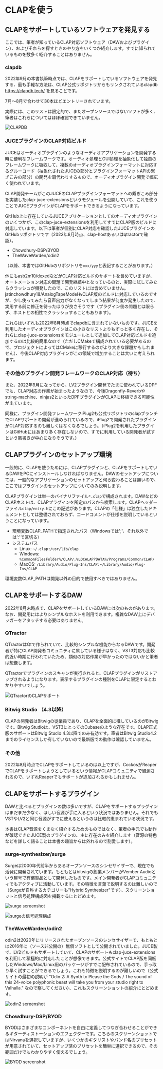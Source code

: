 
# CLAPを使う

## CLAPをサポートしているソフトウェアを発見する

ここでは、筆者が知っているCLAP対応ソフトウェア（DAWおよびプラグイン）、およびそれらを探すときのやり方をいくつか紹介します。すでに知られているものを数多く紹介することはありません。

### clapdb

2022年9月の本書執筆時点では、CLAPをサポートしているソフトウェアを発見する、最も手軽な方法は、CLAP公式リポジトリからもリンクされているclapdb https://clapdb.tech/ を見ることです。

7月〜8月で合わせて30本ほどエントリーされています。

実際には、このリストは限定的で、またオープンソースではないソフトが多く、筆者はこれらについてはほぼ確認できていません。

![CLAPDB](./images/clapdb.png)

### JUCEプラグインのCLAP対応ビルド

JUCEはオーディオプラグインのようなオーディオアプリケーションを開発する時に便利なフレームワークです。オーディオ処理とGUI処理を抽象化して独自のフレームワークに吸収して、複数のオーディオプラグインフォーマットに対応するグルーコード（抽象化されたJUCEの部分とプラグインフォーマットAPIの繋ぎこみの部分）の開発を肩代わりするもので、オーディオプラグイン開発で幅広く使われています。

CLAP開発チームがこのJUCEのCLAPプラグインフォーマットへの繋ぎこみ部分を実装したclap-juce-extensionsというモジュールを公開していて、これを使うことでJUCEプラグインがCLAPをサポートできるようになっています。

GitHub上に存在しているJUCEアプリケーションとしてのオーディオプラグインのいくつかが、このclap-juce-extensionsを利用してすでにCLAP版のビルドに対応しています。以下は筆者が個別にCLAP対応を確認したJUCEプラグインのGitHubリポジトリです（2022年8月時点、clap-hostあるいはqtractorで確認）。

- Chowdhury-DSP/BYOD
- TheWaveWarden/odin2

（以降、本書ではGitHubのリポジトリを`xxx/yyy`と表記することがあります。）

他にもasb2m10/dexedなどがCLAP対応ビルドのサポートを含めていますが、オートメーション対応の問題で開発継続中となっているのと、実際に試してみたらクラッシュが頻発したので、このリストには含めていません。jatinchowdhury18/AnalogTapeModelもCLAP版のビルドに対応しているのですが、少し使ってみたら音声出力がなくなってしまう結果が何度か発生したので、実用する前に修正を待ったほうが良さそうです（プラグイン側の問題とは限らず、ホストとの相性でクラッシュすることもあります）。

これらはいずれも2022年8月時点でclapdbに含まれていないものです。JUCEを利用したオーディオプラグインはこの小さなリストよりもずっと多く存在し、それらにclap-juce-extensionsをモジュールとして追加してCLAP対応ビルドを追加するのは比較的簡単なので（ただしCMakeで構成されている必要があるので、プロジェクトによってはCMakeに移行するのがより大きな課題かもしれません）、今後CLAP対応プラグインがこの領域で増加することは大いに考えられます。

### その他のプラグイン開発フレームワークのCLAP対応（待ち）

また、2022年9月になってから、LV2プラグイン開発でたまに使われているDPFでも、CLAP対応の作業が始まったようなので、今後Dragonfly-Reverbやstring-machine、ninjas2といったDPFプラグインがCLAPに移植できる可能性が出ています。

同様に、プラグイン開発フレームワークiPlug2も公式リポジトリのclapブランチでCLAPサポートの開発が進められているので、iPlug2で開発されたプラグインがCLAP対応するのも難しくはなくなるでしょう。（iPlug2を利用したプラグインはGitHubにはあまり多く存在しないので、すでに利用している開発者が試すという筋書きが中心になりそうです。）

## CLAPプラグインのセットアップ環境

一般的に、CLAPを使うためには、CLAPプラグインと、CLAPをサポートしているDAWをPCにインストールしなければなりません。DAWのセットアップについては、一般的なアプリケーションのセットアップと何ら変わることは無いので、ここではプラグインのセットアップについてのみ説明します。

CLAPプラグインは単一のバイナリファイル`*.clap`で構成されます。DAWなどのCLAPホストは、CLAPプラグインを所定のパスから検索します。CLAPヘッダーファイル`clap/entry.h`にこの記述があります。CLAPの「仕様」は独立したドキュメントとしては整備されておらず、コードコメントが仕様を説明しているということになっています。

- 環境変数CLAP_PATHで指定されたパス（Windowsでは';'、それ以外では':'で区切る）
- システムパス
  - Linux: `~/.clap:/usr/lib/clap`
  - Windows: `%CommonFilesFolder%/CLAP/;%LOCALAPPDATA%/Programs/Common/CLAP/`
  - MacOS: `/Library/Audio/Plug-Ins/CLAP:~/Library/Audio/Plug-Ins/CLAP`

環境変数CLAP_PATHは開発以外の目的で使用すべきではありません。

## CLAPをサポートするDAW

2022年8月末時点で、CLAPをサポートしているDAWには次のものがあります。なお、開発用にはよりシンプルなホストを利用できます。複雑なDAW上にデバッガーをアタッチする必要はありません。

### QTractor

QTractorはQtで作られていて、比較的シンプルな機能からなるDAWです。開発者が特にCLAP開発者コミュニティに属している様子はなく、VST3対応も比較的近い時期に行われていたため、類似の対応作業が早かったのではないかと筆者は想像します。

QTractorでプラグインのスキャンが実行されると、CLAPプラグインがリストアップされるようになります。表示するプラグインの種別をCLAPに限定するとわかりやすいでしょう。

![QTractorのCLAPサポート](./images/qtractor.png)

### Bitwig Studio （4.3以降）

CLAPの開発者はBitwigの従業員であり、CLAPを全面的に推しているのがBitwigです。Bitwig Studioは、VST3にとってのCubaseのような存在です。CLAP正式版のサポートはBitwig Studio 4.3以降でのみ有効です。筆者はBitwig Studio4.2までのライセンスしか有していないので最新版での動作は確認していません。

### その他

2022年8月時点でCLAPをサポートしているのは以上ですが、CockosがReaperでCLAPをサポートしようとしているという情報がCLAPコミュニティで観測されるので、いずれReaperでもサポートが追加されるかもしれません。

## CLAPをサポートするプラグイン

DAWと比べるとプラグインの数は多いですが、CLAPをサポートするプラグインはまだまだ少なく、ほしい音源が手に入るという状況ではありません。それでもVSTやLV2と同じ音源がすでに使えるというのは比較的恵まれている状況です。

本書はCLAP音源をくまなく紹介するためのものではなく、筆者の手元でも動作が確認できたJUCE製のプラグインの、主に存在のみを紹介します（音源の特色などを詳しく語ることは本書の趣旨からは外れるので割愛します）。

### surge-synthesizer/surge

Surgeは2000年代前半からあるオープンソースのシンセサイザーで、現在でも活発に開発されています。もともとはbitwigの創業メンバーがVember Audioという屋号で有償製品として開発したものです。メイン開発者がCLAPコミュニティでもアクティブに活動しています。その特徴を言葉で説明するのは難しいので（Surgeが自称するカテゴリーも"Hybrid Synthesizer"です）、スクリーンショットと信号処理構成図を掲載するにとどめます。

![surge screenshot](./images/surge.png)

![surgeの信号処理構成](./images/surge_signal_flow.png)

### TheWaveWarden/odin2

odin2は2020年にリリースされたオープンソースのシンセサイザーで、もともとは2016年に（ソース非公開の）無償ソフトとして公開されていました。JUCE製で、LV2ビルドもサポートしていて、CLAPのサポートもclap-juce-extensionsを利用して積極的に対応したことが想像できます。公式サイトでCLAP版を同梱したWindows/Mac/Linux用のパッケージがすでに配布されているので、手っ取り早く試すことができるでしょう。これも特徴を説明するのが難しいので（公式サイトの最初の説明が "Odin 2: A Synth to Please the Gods / The sound of this 24-voice polyphonic beast will take you from your studio right to Valhalla." なので察してください）、これもスクリーンショットの紹介にとどめます。

![odin2 screenshot](./images/odin2.png)

### Chowdhury-DSP/BYOD

BYODはさまざまなコンポーネントを自由に定義してつなぎ合わせることができるギターディストーションのエフェクターです。こちらのスクリーンショットではNirvanaを選択していますが、いくつかのギタリストやバンド名のプリセットが用意されていて、セットアップ済のプリセットを簡単に選択できるので、その範囲だけでもわかりやすく使えるでしょう。

![BYOD screenshot](./images/byod.png)


